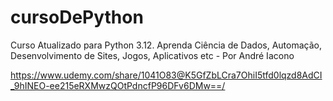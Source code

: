 # cursoDePython

Curso Atualizado para Python 3.12. Aprenda Ciência de Dados, Automação, Desenvolvimento de Sites, Jogos, Aplicativos etc - Por André Iacono

https://www.udemy.com/share/1041O83@K5GfZbLCra7OhiI5tfd0lqzd8AdCI_9hINEO-ee215eRXMwzQOtPdncfP96DFv6DMw==/
